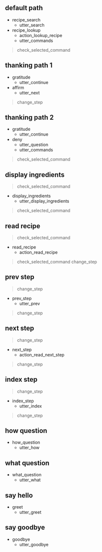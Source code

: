 ## default path
* recipe_search
  - utter_search
* recipe_lookup
  - action_lookup_recipe
  - utter_commands
> check_selected_command

## thanking path 1
* gratitude
  - utter_continue
* affirm
  - utter_next
> change_step

## thanking path 2
* gratitude
  - utter_continue
* deny
  - utter_question
  - utter_commands
> check_selected_command

## display ingredients
> check_selected_command
* display_ingredients
  - utter_display_ingredients
> check_selected_command

## read recipe
> check_selected_command
* read_recipe
  - action_read_recipe
> check_selected_command
> change_step

## prev step
> change_step
* prev_step
  - utter_prev
> change_step
  
## next step
> change_step
* next_step
  - action_read_next_step
> change_step
  
## index step
> change_step
* index_step
  - utter_index
> change_step
  
## how question
* how_question
  - utter_how
  
## what question
* what_question
  - utter_what
  
## say hello
* greet
  - utter_greet

## say goodbye
* goodbye
  - utter_goodbye
